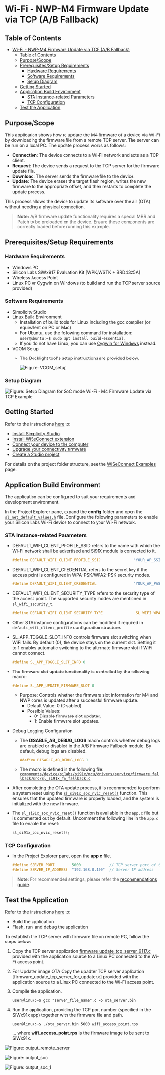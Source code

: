 # Wi-Fi - NWP-M4 Firmware Update via TCP (A/B Fallback)

## Table of Contents

- [Wi-Fi - NWP-M4 Firmware Update via TCP (A/B Fallback)](#wi-fi---nwp-m4-firmware-update-via-tcp-ab-fallback)
  - [Table of Contents](#table-of-contents)
  - [Purpose/Scope](#purposescope)
  - [Prerequisites/Setup Requirements](#prerequisitessetup-requirements)
    - [Hardware Requirements](#hardware-requirements)
    - [Software Requirements](#software-requirements)
    - [Setup Diagram](#setup-diagram)
  - [Getting Started](#getting-started)
  - [Application Build Environment](#application-build-environment)
    - [STA Instance-related Parameters](#sta-instance-related-parameters)
    - [TCP Configuration](#tcp-configuration)
  - [Test the Application](#test-the-application)

## Purpose/Scope

This application shows how to update the M4 firmware of a device via Wi-Fi by downloading the firmware file from a remote TCP server. The server can be run on a local PC. The update process works as follows:

- **Connection**: The device connects to a Wi-Fi network and acts as a TCP client.
- **Request**: The device sends a request to the TCP server for the firmware update file.
- **Download**: The server sends the firmware file to the device.
- **Update**: The device erases the target flash region, writes the new firmware to the appropriate offset, and then restarts to complete the update process.

This process allows the device to update its software over the air (OTA) without needing a physical connection.

>**Note:**
>A/B firmware update functionality requires a special MBR and Patch to be preloaded on the device. Ensure these components are correctly loaded before running this example.

## Prerequisites/Setup Requirements

### Hardware Requirements  

- Windows PC
- Silicon Labs SiWx917 Evaluation Kit [WPK/WSTK + BRD4325A]
- Wireless Access Point
- Linux PC or Cygwin on Windows (to build and run the TCP server source provided)

### Software Requirements

- Simplicity Studio
- Linux Build Environment
  - Installation of build tools for Linux including the gcc compiler (or equivalent on PC or Mac)
  - For Ubuntu, use the following command for installation: `user@ubuntu:~$ sudo apt install build-essential`.
  - If you do not have Linux, you can use [Cygwin for Windows](https://www.cygwin.com/) instead.
- VCOM Setup
  - The Docklight tool's setup instructions are provided below.

    ![Figure: VCOM_setup](resources/readme/vcom.png)

### Setup Diagram

![Figure: Setup Diagram for SoC mode Wi-Fi - M4 Firmware Update via TCP Example](resources/readme/setup_soc_updated.png)

## Getting Started

Refer to the instructions [here](https://docs.silabs.com/wiseconnect/latest/wiseconnect-getting-started/) to:

- [Install Simplicity Studio](https://docs.silabs.com/wiseconnect/latest/wiseconnect-developers-guide-developing-for-silabs-hosts/#install-simplicity-studio)
- [Install WiSeConnect extension](https://docs.silabs.com/wiseconnect/latest/wiseconnect-developers-guide-developing-for-silabs-hosts/#install-the-wi-se-connect-extension)
- [Connect your device to the computer](https://docs.silabs.com/wiseconnect/latest/wiseconnect-developers-guide-developing-for-silabs-hosts/#connect-si-wx91x-to-computer)
- [Upgrade your connectivity firmware ](https://docs.silabs.com/wiseconnect/latest/wiseconnect-developers-guide-developing-for-silabs-hosts/#update-si-wx91x-connectivity-firmware)
- [Create a Studio project ](https://docs.silabs.com/wiseconnect/latest/wiseconnect-developers-guide-developing-for-silabs-hosts/#create-a-project)

For details on the project folder structure, see the [WiSeConnect Examples](https://docs.silabs.com/wiseconnect/latest/wiseconnect-examples/#example-folder-structure) page.

## Application Build Environment

The application can be configured to suit your requirements and development environment.

In the Project Explorer pane, expand the **config** folder and open the [`sl_net_default_values.h`](https://github.com/SiliconLabs/wiseconnect/blob/master/resources/defaults/sl_net_default_values.h) file. Configure the following parameters to enable your Silicon Labs Wi-Fi device to connect to your Wi-Fi network.

### STA Instance-related Parameters

- DEFAULT_WIFI_CLIENT_PROFILE_SSID refers to the name with which the Wi-Fi network shall be advertised and Si91X module is connected to it.

  ```c
  #define DEFAULT_WIFI_CLIENT_PROFILE_SSID               "YOUR_AP_SSID"      
  ```

- DEFAULT_WIFI_CLIENT_CREDENTIAL refers to the secret key if the access point is configured in WPA-PSK/WPA2-PSK security modes.

  ```c
  #define DEFAULT_WIFI_CLIENT_CREDENTIAL                 "YOUR_AP_PASSPHRASE" 
  ```

- DEFAULT_WIFI_CLIENT_SECURITY_TYPE refers to the security type of the access point. The supported security modes are mentioned in `sl_wifi_security_t`.

  ```c
  #define DEFAULT_WIFI_CLIENT_SECURITY_TYPE               SL_WIFI_WPA2 
  ```

- Other STA instance configurations can be modified if required in `default_wifi_client_profile` configuration structure.

- SL_APP_TOGGLE_SLOT_INFO controls firmware slot switching when WiFi fails. By default (0), the device stays on the current slot. Setting it to 1 enables automatic switching to the alternate firmware slot if WiFi cannot connect.

  ```c
  #define SL_APP_TOGGLE_SLOT_INFO 0 
  ```

- The firmware slot update functionality is controlled by the following macro:

  ```c
  #define SL_APP_UPDATE_FIRMWARE_SLOT 0 
  ```

  - Purpose: Controls whether the firmware slot information for M4 and NWP cores is updated after a successful firmware update.
    - Default Value: 0 (Disabled)
    - Possible Values:
      - 0: Disable firmware slot updates.
      - 1: Enable firmware slot updates.

- Debug Logging Configuration
  - The **DISABLE_AB_DEBUG_LOGS** macro controls whether debug logs are enabled or disabled in the A/B Firmware Fallback module. By default, debug logs are disabled.

    ```c
    #define DISABLE_AB_DEBUG_LOGS 1 
    ```

  - The macro is defined in the following file:  [`components/device/silabs/si91x/mcu/drivers/service/firmware_fallback/src/sl_si91x_fw_fallback.c`](https://github.com/SiliconLabs/wiseconnect/blob/master/components/device/silabs/si91x/mcu/drivers/service/firmware_fallback/src/sl_si91x_fw_fallback.c)

- After completing the OTA update process, it is recommended to perform a system reset using the [`sl_si91x_soc_nvic_reset()`](https://docs.silabs.com/wiseconnect/latest/wiseconnect-api-reference-guide-common/soft-reset-functions#sl-si91x-soc-nvic-reset) function. This ensures that the updated firmware is properly loaded, and the system is initialized with the new firmware.

- The [`sl_si91x_soc_nvic_reset()`](https://docs.silabs.com/wiseconnect/latest/wiseconnect-api-reference-guide-common/soft-reset-functions#sl-si91x-soc-nvic-reset) function is available in the `app.c` file but is commented out by default. Uncomment the following line in the `app.c` file to enable the reset:

  ```c
  sl_si91x_soc_nvic_reset();
  ```

### TCP Configuration

- In the Project Explorer pane, open the **app.c** file. 

  ```c
  #define SERVER_PORT        5000             // TCP server port of the remote TCP server
  #define SERVER_IP_ADDRESS  "192.168.0.100"  // Server IP address 
  ```

> **Note**: For recommended settings, please refer the [recommendations guide](https://docs.silabs.com/wiseconnect/latest/wiseconnect-developers-guide-prog-recommended-settings/).

## Test the Application

Refer to the instructions [here](https://docs.silabs.com/wiseconnect/latest/wiseconnect-getting-started/) to:

- Build the application
- Flash, run, and debug the application

To establish the TCP server with firmware file on remote PC, follow the steps below:

 1. Copy the TCP server application [firmware_update_tcp_server_9117.c](https://github.com/SiliconLabs/wiseconnect-wifi-bt-sdk/tree/master/examples/featured/firmware_update/firmware_update_tcp_server_9117.c) provided with the application source to a Linux PC connected to the Wi-Fi access point.
 
 2. For Updater image OTA Copy the upadter TCP server application [firmware_update_tcp_server_for_updater.c] provided with the application source to a Linux PC connected to the Wi-Fi access point.

 3. Compile the application.

     `user@linux:~$ gcc "server_file_name".c -o ota_server.bin`

 4. Run the application, providing the TCP port number (specified in the SiWx91x app) together with the firmware file and path.

    `user@linux:~$ ./ota_server.bin 5000 wifi_access_point.rps`

    ... where **wifi_access_point.rps** is the firmware image to be sent to SiWx91x.

   ![Figure: output_remote_server](resources/readme/output_remote_server.png)

   ![Figure: output_soc](resources/readme/output_soc.png)

 ![Figure: output_soc_1](resources/readme/output_soc_1.png)


